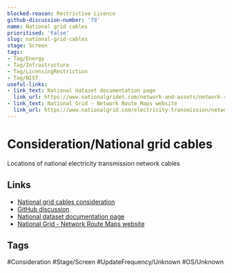 ```yaml
---
blocked-reason: Restrictive Licence
github-discussion-number: '79'
name: National grid cables
prioritised: 'False'
slug: national-grid-cables
stage: Screen
tags:
- Tag/Energy
- Tag/Infrastructure
- Tag/LicensingRestriction
- Tag/NIST
useful-links:
- link_text: National dataset documentation page
  link_url: https://www.nationalgridet.com/network-and-assets/network-route-maps
- link_text: National Grid - Network Route Maps website
  link_url: https://www.nationalgrid.com/electricity-transmission/network-and-infrastructure/network-route-maps
---
```


# Consideration/National grid cables

Locations of national electricity transmission network cables

## Links

* [National grid cables consideration](https://design.planning.data.gov.uk/planning-consideration/national-grid-cables)
* [GitHub discussion](https://github.com/digital-land/data-standards-backlog/discussions/79)
* [National dataset documentation page](https://www.nationalgridet.com/network-and-assets/network-route-maps)
* [National Grid - Network Route Maps website](https://www.nationalgrid.com/electricity-transmission/network-and-infrastructure/network-route-maps)

## Tags

#Consideration #Stage/Screen #UpdateFrequency/Unknown #OS/Unknown